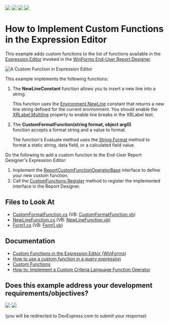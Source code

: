 <!-- default badges list -->
![](https://img.shields.io/endpoint?url=https://codecentral.devexpress.com/api/v1/VersionRange/128598133/22.1.3%2B)
[![](https://img.shields.io/badge/Open_in_DevExpress_Support_Center-FF7200?style=flat-square&logo=DevExpress&logoColor=white)](https://supportcenter.devexpress.com/ticket/details/T211298)
[![](https://img.shields.io/badge/📖_How_to_use_DevExpress_Examples-e9f6fc?style=flat-square)](https://docs.devexpress.com/GeneralInformation/403183)
[![](https://img.shields.io/badge/💬_Leave_Feedback-feecdd?style=flat-square)](#does-this-example-address-your-development-requirementsobjectives)
<!-- default badges end -->
# How to Implement Custom Functions in the Expression Editor

This example adds custom functions to the list of functions available in the [Expression Editor](https://docs.devexpress.com/WindowsForms/6212/common-features/expressions/expression-editor)
invoked in the [WinForms End-User Report Designer](https://docs.devexpress.com/XtraReports/10715/winforms-reporting/end-user-report-designer).

![A Custom Function in Expression Editor](./Images/custom-function-in-expression-editor.png)

This example implements the following functions:

1. The **NewLineConstant** function allows you to insert a new line into a string.

    This function uses the [Environment.NewLine](https://msdn.microsoft.com/en-us//library/system.environment.newline(v=vs.110).aspx) constant that returns a new line string defined for the current environment.
    You should enable the [XRLabel.Multiline](https://docs.devexpress.com/XtraReports/DevExpress.XtraReports.UI.XRLabel.Multiline) property to enable line breaks in the XRLabel text.

1. The **CustomFormatFunction(string format, object arg0)** function accepts a format string and a value to format.

    The function's Evaluate method uses the [String.Format](https://msdn.microsoft.com/en-us/library/fht0f5be(v=vs.110).aspx) method to format a static string, data field, or a calculated field value.

Do the following to add a custom function to the End-User Report Designer's Expression Editor:

1. Implement the [ReportCustomFunctionOperatorBase](https://docs.devexpress.com/XtraReports/DevExpress.XtraReports.Expressions.ReportCustomFunctionOperatorBase) interface to define your new custom function.
1. Call the [CustomFunctions.Register](https://docs.devexpress.com/XtraReports/DevExpress.XtraReports.Expressions.CustomFunctions.Register(DevExpress.Data.Filtering.ICustomFunctionOperator--)) method to register the implemented interface in the Report Designer.

## Files to Look At

* [CustomFormatFunction.cs](./CS/CustomFunctionForExpressionEditorExample/Functions/CustomFormatFunction.cs) (VB: [CustomFormatFunction.vb](./VB/CustomFunctionForExpressionEditorExample/Functions/CustomFormatFunction.vb))
* [NewLineFunction.cs](./CS/CustomFunctionForExpressionEditorExample/Functions/NewLineConstant.cs) (VB: [NewLineFunction.vb](./VB/CustomFunctionForExpressionEditorExample/Functions/NewLineConstant.vb))
* [Form1.cs](./CS/CustomFunctionForExpressionEditorExample/Form1.cs) (VB: [Form1.vb](./VB/CustomFunctionForExpressionEditorExample/Form1.vb))

## Documentation

* [Custom Functions in the Expression Editor (WinForms)](https://docs.devexpress.com/XtraReports/403294/winforms-reporting/end-user-report-designer-for-winforms/api-and-customization/custom-functions-in-the-expression-editor)
* [How to use a custom function in a query expression](https://supportcenter.devexpress.com/ticket/details/t352441/how-to-use-a-custom-function-in-a-query-expression)
* [Custom Functions](https://docs.devexpress.com/WindowsForms/9947/common-features/expressions/implementing-custom-functions)
* [How to: Implement a Custom Criteria Language Function Operator](https://docs.devexpress.com/XPO/5206/examples/how-to-implement-a-custom-criteria-language-function-operator)
<!-- feedback -->
## Does this example address your development requirements/objectives?

[<img src="https://www.devexpress.com/support/examples/i/yes-button.svg"/>](https://www.devexpress.com/support/examples/survey.xml?utm_source=github&utm_campaign=reporting-winforms-custom-functions-in-the-expression-editor&~~~was_helpful=yes) [<img src="https://www.devexpress.com/support/examples/i/no-button.svg"/>](https://www.devexpress.com/support/examples/survey.xml?utm_source=github&utm_campaign=reporting-winforms-custom-functions-in-the-expression-editor&~~~was_helpful=no)

(you will be redirected to DevExpress.com to submit your response)
<!-- feedback end -->

